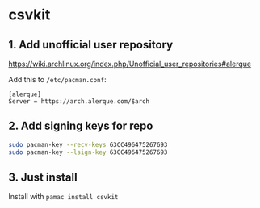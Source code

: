 # csvkit

## 1. Add unofficial user repository

https://wiki.archlinux.org/index.php/Unofficial_user_repositories#alerque

Add this to `/etc/pacman.conf`:

```
[alerque]
Server = https://arch.alerque.com/$arch
```

## 2. Add signing keys for repo

```bash
sudo pacman-key --recv-keys 63CC496475267693
sudo pacman-key --lsign-key 63CC496475267693
```

## 3. Just install

Install with `pamac install csvkit`
